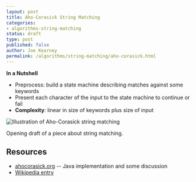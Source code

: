 ```yaml
---
layout: post
title: Aho-Corasick String Matching
categories:
- algorithms-string-matching
status: draft
type: post
published: false
author: Joe Kearney
permalink: /algorithms/string-matching/aho-corasick.html
---
```


<div class="alert alert-success">
  <p><b>In a Nutshell</b></p>
  <ul>
	<li>Preprocess: build a state machine describing matches against some keywords</li>
	<li>Present each character of the input to the state machine to continue or fail</li>
	<li><b>Complexity</b>: linear in size of keywords plus size of input</li>
  </ul>
</div>

<div class="well">
  <img data-src="holder.js/600x400" alt="Illustration of Aho-Corasick string matching">
</div>

Opening draft of a piece about string matching.

## Resources

* [ahocorasick.org](http://ahocorasick.org/) -- Java implementation and some discussion
* [Wikipedia entry](http://en.wikipedia.org/wiki/Aho%E2%80%93Corasick_string_matching_algorithm)
